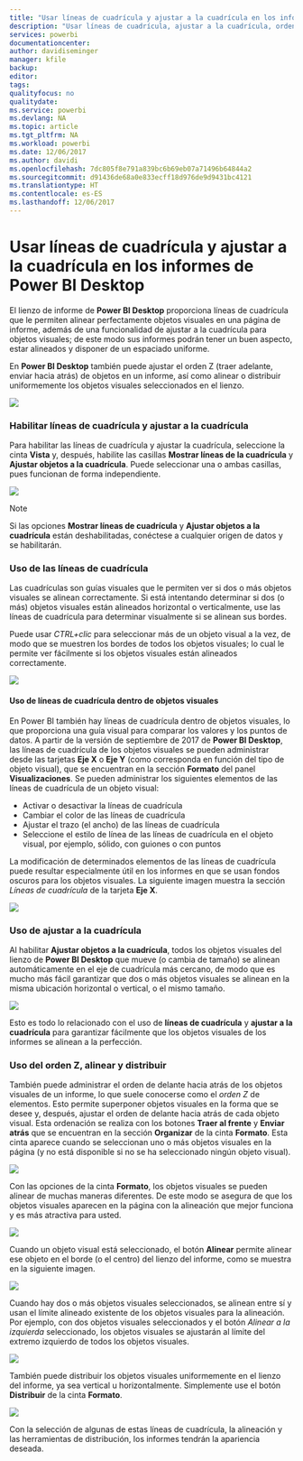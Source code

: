 ```yaml
---
title: "Usar líneas de cuadrícula y ajustar a la cuadrícula en los informes de Power BI Desktop"
description: "Usar líneas de cuadrícula, ajustar a la cuadrícula, orden Z, alineación y distribución en los informes de Power BI Desktop"
services: powerbi
documentationcenter: 
author: davidiseminger
manager: kfile
backup: 
editor: 
tags: 
qualityfocus: no
qualitydate: 
ms.service: powerbi
ms.devlang: NA
ms.topic: article
ms.tgt_pltfrm: NA
ms.workload: powerbi
ms.date: 12/06/2017
ms.author: davidi
ms.openlocfilehash: 7dc805f8e791a839bc6b69eb07a71496b64844a2
ms.sourcegitcommit: d91436de68a0e833ecff18d976de9d9431bc4121
ms.translationtype: HT
ms.contentlocale: es-ES
ms.lasthandoff: 12/06/2017
---
```

# <a name="use-gridlines-and-snap-to-grid-in-power-bi-desktop-reports"></a>Usar líneas de cuadrícula y ajustar a la cuadrícula en los informes de Power BI Desktop
El lienzo de informe de **Power BI Desktop** proporciona líneas de cuadrícula que le permiten alinear perfectamente objetos visuales en una página de informe, además de una funcionalidad de ajustar a la cuadrícula para objetos visuales; de este modo sus informes podrán tener un buen aspecto, estar alineados y disponer de un espaciado uniforme.

En **Power BI Desktop** también puede ajustar el orden Z (traer adelante, enviar hacia atrás) de objetos en un informe, así como alinear o distribuir uniformemente los objetos visuales seleccionados en el lienzo.

![](media/desktop-gridlines-snap-to-grid/snap-to-grid_0.png)

### <a name="enabling-gridlines-and-snap-to-grid"></a>Habilitar líneas de cuadrícula y ajustar a la cuadrícula
Para habilitar las líneas de cuadrícula y ajustar la cuadrícula, seleccione la cinta **Vista** y, después, habilite las casillas **Mostrar líneas de la cuadrícula** y **Ajustar objetos a la cuadrícula**. Puede seleccionar una o ambas casillas, pues funcionan de forma independiente.

![](media/desktop-gridlines-snap-to-grid/snap-to-grid_1.png)

> [!NOTE]
> Si las opciones **Mostrar líneas de cuadrícula** y **Ajustar objetos a la cuadrícula** están deshabilitadas, conéctese a cualquier origen de datos y se habilitarán.
> 
> 

### <a name="using-gridlines"></a>Uso de las líneas de cuadrícula
Las cuadrículas son guías visuales que le permiten ver si dos o más objetos visuales se alinean correctamente. Si está intentando determinar si dos (o más) objetos visuales están alineados horizontal o verticalmente, use las líneas de cuadrícula para determinar visualmente si se alinean sus bordes.

Puede usar *CTRL+clic* para seleccionar más de un objeto visual a la vez, de modo que se muestren los bordes de todos los objetos visuales; lo cual le permite ver fácilmente si los objetos visuales están alineados correctamente.

![](media/desktop-gridlines-snap-to-grid/snap-to-grid_2.png)

#### <a name="using-gridlines-inside-visuals"></a>Uso de líneas de cuadrícula dentro de objetos visuales
En Power BI también hay líneas de cuadrícula dentro de objetos visuales, lo que proporciona una guía visual para comparar los valores y los puntos de datos. A partir de la versión de septiembre de 2017 de **Power BI Desktop**, las líneas de cuadrícula de los objetos visuales se pueden administrar desde las tarjetas **Eje X** o **Eje Y** (como corresponda en función del tipo de objeto visual), que se encuentran en la sección **Formato** del panel **Visualizaciones**. Se pueden administrar los siguientes elementos de las líneas de cuadrícula de un objeto visual:

* Activar o desactivar la líneas de cuadrícula
* Cambiar el color de las líneas de cuadrícula
* Ajustar el trazo (el ancho) de las líneas de cuadrícula
* Seleccione el estilo de línea de las líneas de cuadrícula en el objeto visual, por ejemplo, sólido, con guiones o con puntos

La modificación de determinados elementos de las líneas de cuadrícula puede resultar especialmente útil en los informes en que se usan fondos oscuros para los objetos visuales. La siguiente imagen muestra la sección *Líneas de cuadrícula* de la tarjeta **Eje X**.

![](media/desktop-gridlines-snap-to-grid/snap-to-grid_9.png)

### <a name="using-snap-to-grid"></a>Uso de ajustar a la cuadrícula
Al habilitar **Ajustar objetos a la cuadrícula**, todos los objetos visuales del lienzo de **Power BI Desktop** que mueve (o cambia de tamaño) se alinean automáticamente en el eje de cuadrícula más cercano, de modo que es mucho más fácil garantizar que dos o más objetos visuales se alinean en la misma ubicación horizontal o vertical, o el mismo tamaño.

![](media/desktop-gridlines-snap-to-grid/snap-to-grid_3.png)

Esto es todo lo relacionado con el uso de **líneas de cuadrícula** y **ajustar a la cuadrícula** para garantizar fácilmente que los objetos visuales de los informes se alinean a la perfección.

### <a name="using-z-order-align-and-distribute"></a>Uso del orden Z, alinear y distribuir
También puede administrar el orden de delante hacia atrás de los objetos visuales de un informe, lo que suele conocerse como el *orden Z* de elementos. Esto permite superponer objetos visuales en la forma que se desee y, después, ajustar el orden de delante hacia atrás de cada objeto visual. Esta ordenación se realiza con los botones **Traer al frente** y **Enviar atrás** que se encuentran en la sección **Organizar** de la cinta **Formato**. Esta cinta aparece cuando se seleccionan uno o más objetos visuales en la página (y no está disponible si no se ha seleccionado ningún objeto visual).

![](media/desktop-gridlines-snap-to-grid/snap-to-grid_4.png)

Con las opciones de la cinta **Formato**, los objetos visuales se pueden alinear de muchas maneras diferentes. De este modo se asegura de que los objetos visuales aparecen en la página con la alineación que mejor funciona y es más atractiva para usted.

![](media/desktop-gridlines-snap-to-grid/snap-to-grid_5.png)

Cuando un objeto visual está seleccionado, el botón **Alinear** permite alinear ese objeto en el borde (o el centro) del lienzo del informe, como se muestra en la siguiente imagen.

![](media/desktop-gridlines-snap-to-grid/snap-to-grid_6.png)

Cuando hay dos o más objetos visuales seleccionados, se alinean entre sí y usan el límite alineado existente de los objetos visuales para la alineación. Por ejemplo, con dos objetos visuales seleccionados y el botón *Alinear a la izquierda* seleccionado, los objetos visuales se ajustarán al límite del extremo izquierdo de todos los objetos visuales.

![](media/desktop-gridlines-snap-to-grid/snap-to-grid_7.png)

También puede distribuir los objetos visuales uniformemente en el lienzo del informe, ya sea vertical u horizontalmente. Simplemente use el botón **Distribuir** de la cinta **Formato**.

![](media/desktop-gridlines-snap-to-grid/snap-to-grid_8.png)

Con la selección de algunas de estas líneas de cuadrícula, la alineación y las herramientas de distribución, los informes tendrán la apariencia deseada.

